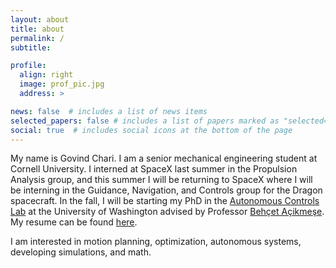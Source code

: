 ```yaml
---
layout: about
title: about
permalink: /
subtitle: 

profile:
  align: right
  image: prof_pic.jpg
  address: >

news: false  # includes a list of news items
selected_papers: false # includes a list of papers marked as "selected={true}"
social: true  # includes social icons at the bottom of the page
---
```


My name is Govind Chari. I am a senior mechanical engineering student at Cornell University. I interned at SpaceX
last summer in the Propulsion Analysis group, and this summer I will be returning to SpaceX where I will be interning in the Guidance, Navigation, and Controls group for the Dragon spacecraft. In the fall, I will be starting my PhD in the [Autonomous Controls Lab](https://depts.washington.edu/uwacl/) at the University of Washington advised by Professor [Behçet Açikmeşe](https://www.aa.washington.edu/facultyfinder/behcet-acikmese). My resume can be found [here](../assets/pdf/Govind_Chari_Resume.pdf).

I am interested in motion planning, optimization, autonomous systems, developing simulations, and math.